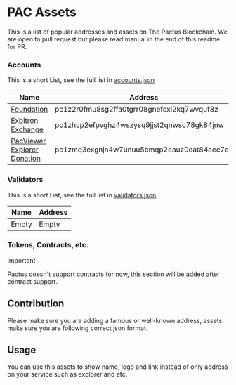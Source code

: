 # PAC Assets

This is a list of popular addresses and assets on The Pactus Blockchain. We are open to pull request but please read manual in the end of this readme for PR.

### Accounts

This is a short List, see the full list in [accounts.json](./address.json)

Name           | Address
---------------|-----------
[Foundation](https://pacviewer.com/accounts/pc1z2r0fmu8sg2ffa0tgrr08gnefcxl2kq7wvquf8z) | pc1z2r0fmu8sg2ffa0tgrr08gnefcxl2kq7wvquf8z
[Exbitron Exchange](https://pacviewer.com/accounts/pc1zhcp2efpvghz4wszysq9jjst2qnwsc78gk84jnw) | pc1zhcp2efpvghz4wszysq9jjst2qnwsc78gk84jnw
[PacViewer Explorer Donation](https://pacviewer.com/accounts/pc1zmq3exgnjn4w7unuu5cmqp2eauz0eat84aec7ev) | pc1zmq3exgnjn4w7unuu5cmqp2eauz0eat84aec7ev

### Validators

This is a short List, see the full list in [validators.json](./validators.json)

Name           | Address
---------------|-----------
Empty | Empty


### Tokens, Contracts, etc.

> [!IMPORTANT]
> Pactus doesn't support contracts for now, this section will be added after contract support.

## Contribution

Please make sure you are adding a famous or well-known address, assets. make sure you are following correct json format.

## Usage

You can use this assets to show name, logo and link instead of only address on your service such as explorer and etc.
